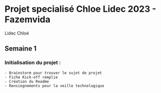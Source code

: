 # Projet specialisé Chloe Lidec 2023 - Fazemvida

Lidec Chloé


## Semaine 1

### Initialisation du projet :

    - Brainstorm pour trouver le sujet de projet
    - Fiche Kick-off remplie
    - Création du Readme
    - Rensiegnements pour la veille technologique